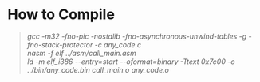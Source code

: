 # How to Compile
>*gcc -m32 -fno-pic -nostdlib -fno-asynchronous-unwind-tables -g -fno-stack-protector -c any_code.c*  
>*nasm -f elf ../asm/call_main.asm*  
>*ld -m elf_i386 --entry=start --oformat=binary -Ttext 0x7c00 -o ../bin/any_code.bin call_main.o any_code.o*  
